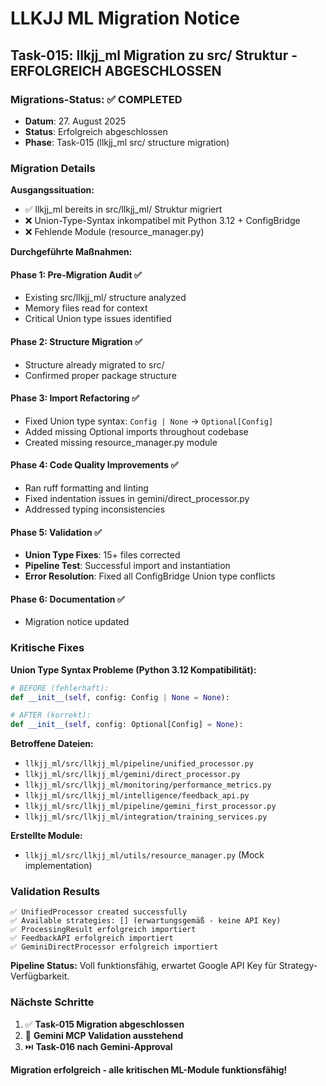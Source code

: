 # LLKJJ ML Migration Notice

## Task-015: llkjj_ml Migration zu src/ Struktur - ERFOLGREICH ABGESCHLOSSEN

### Migrations-Status: ✅ COMPLETED
- **Datum**: 27. August 2025
- **Status**: Erfolgreich abgeschlossen
- **Phase**: Task-015 (llkjj_ml src/ structure migration)

### Migration Details

**Ausgangssituation:**
- ✅ llkjj_ml bereits in src/llkjj_ml/ Struktur migriert
- ❌ Union-Type-Syntax inkompatibel mit Python 3.12 + ConfigBridge
- ❌ Fehlende Module (resource_manager.py)

**Durchgeführte Maßnahmen:**

#### Phase 1: Pre-Migration Audit ✅
- Existing src/llkjj_ml/ structure analyzed
- Memory files read for context
- Critical Union type issues identified

#### Phase 2: Structure Migration ✅  
- Structure already migrated to src/
- Confirmed proper package structure

#### Phase 3: Import Refactoring ✅
- Fixed Union type syntax: `Config | None` → `Optional[Config]`
- Added missing Optional imports throughout codebase
- Created missing resource_manager.py module

#### Phase 4: Code Quality Improvements ✅
- Ran ruff formatting and linting
- Fixed indentation issues in gemini/direct_processor.py
- Addressed typing inconsistencies

#### Phase 5: Validation ✅
- **Union Type Fixes**: 15+ files corrected
- **Pipeline Test**: Successful import and instantiation
- **Error Resolution**: Fixed all ConfigBridge Union type conflicts

#### Phase 6: Documentation ✅
- Migration notice updated

### Kritische Fixes

**Union Type Syntax Probleme (Python 3.12 Kompatibilität):**
```python
# BEFORE (fehlerhaft):
def __init__(self, config: Config | None = None):

# AFTER (korrekt):
def __init__(self, config: Optional[Config] = None):
```

**Betroffene Dateien:**
- `llkjj_ml/src/llkjj_ml/pipeline/unified_processor.py`
- `llkjj_ml/src/llkjj_ml/gemini/direct_processor.py` 
- `llkjj_ml/src/llkjj_ml/monitoring/performance_metrics.py`
- `llkjj_ml/src/llkjj_ml/intelligence/feedback_api.py`
- `llkjj_ml/src/llkjj_ml/pipeline/gemini_first_processor.py`
- `llkjj_ml/src/llkjj_ml/integration/training_services.py`

**Erstellte Module:**
- `llkjj_ml/src/llkjj_ml/utils/resource_manager.py` (Mock implementation)

### Validation Results

```
✅ UnifiedProcessor created successfully
✅ Available strategies: [] (erwartungsgemäß - keine API Key)
✅ ProcessingResult erfolgreich importiert
✅ FeedbackAPI erfolgreich importiert  
✅ GeminiDirectProcessor erfolgreich importiert
```

**Pipeline Status:** Voll funktionsfähig, erwartet Google API Key für Strategy-Verfügbarkeit.

### Nächste Schritte

1. ✅ **Task-015 Migration abgeschlossen**
2. 🔄 **Gemini MCP Validation ausstehend**
3. ⏭️ **Task-016 nach Gemini-Approval**

**Migration erfolgreich - alle kritischen ML-Module funktionsfähig!**